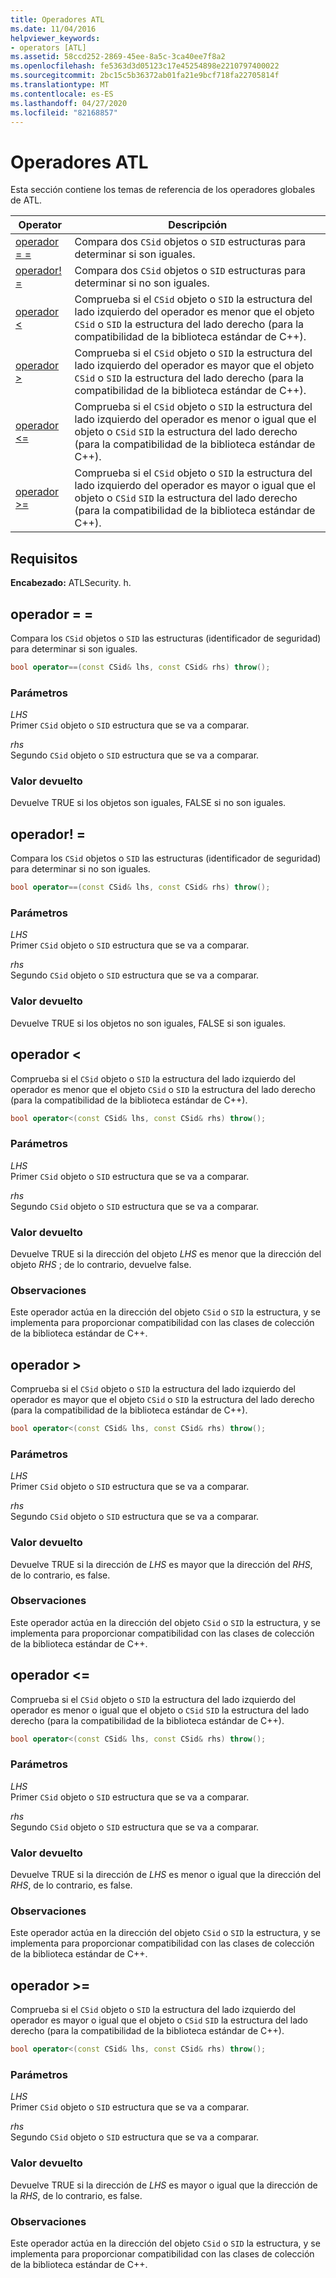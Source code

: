 ```yaml
---
title: Operadores ATL
ms.date: 11/04/2016
helpviewer_keywords:
- operators [ATL]
ms.assetid: 58ccd252-2869-45ee-8a5c-3ca40ee7f8a2
ms.openlocfilehash: fe5363d3d05123c17e45254898e2210797400022
ms.sourcegitcommit: 2bc15c5b36372ab01fa21e9bcf718fa22705814f
ms.translationtype: MT
ms.contentlocale: es-ES
ms.lasthandoff: 04/27/2020
ms.locfileid: "82168857"
---
```

# <a name="atl-operators"></a>Operadores ATL

Esta sección contiene los temas de referencia de los operadores globales de ATL.

|Operator|Descripción|
|--------------|-----------------|
|[operador = =](#operator_eq_eq)|Compara dos `CSid` objetos o `SID` estructuras para determinar si son iguales.|
|[operador! =](#operator_neq)|Compara dos `CSid` objetos o `SID` estructuras para determinar si no son iguales.|
|[operador <](#operator_lt)|Comprueba si el `CSid` objeto o `SID` la estructura del lado izquierdo del operador es menor que el objeto `CSid` o `SID` la estructura del lado derecho (para la compatibilidad de la biblioteca estándar de C++).|
|[operador >](#operator_gt)|Comprueba si el `CSid` objeto o `SID` la estructura del lado izquierdo del operador es mayor que el objeto `CSid` o `SID` la estructura del lado derecho (para la compatibilidad de la biblioteca estándar de C++).|
|[operador <=](#operator_lt__eq)|Comprueba si el `CSid` objeto o `SID` la estructura del lado izquierdo del operador es menor o igual que el objeto o `CSid` `SID` la estructura del lado derecho (para la compatibilidad de la biblioteca estándar de C++).|
|[operador >=](#operator_gt__eq)|Comprueba si el `CSid` objeto o `SID` la estructura del lado izquierdo del operador es mayor o igual que el objeto o `CSid` `SID` la estructura del lado derecho (para la compatibilidad de la biblioteca estándar de C++).|

## <a name="requirements"></a>Requisitos

**Encabezado:** ATLSecurity. h.

## <a name="operator-"></a><a name="operator_eq_eq"></a>operador = =

Compara los `CSid` objetos o `SID` las estructuras (identificador de seguridad) para determinar si son iguales.

```cpp
bool operator==(const CSid& lhs, const CSid& rhs) throw();
```

### <a name="parameters"></a>Parámetros

*LHS*<br/>
Primer `CSid` objeto o `SID` estructura que se va a comparar.

*rhs*<br/>
Segundo `CSid` objeto o `SID` estructura que se va a comparar.

### <a name="return-value"></a>Valor devuelto

Devuelve TRUE si los objetos son iguales, FALSE si no son iguales.

## <a name="operator-"></a><a name="operator_neq"></a>operador! =

Compara los `CSid` objetos o `SID` las estructuras (identificador de seguridad) para determinar si no son iguales.

```cpp
bool operator==(const CSid& lhs, const CSid& rhs) throw();
```

### <a name="parameters"></a>Parámetros

*LHS*<br/>
Primer `CSid` objeto o `SID` estructura que se va a comparar.

*rhs*<br/>
Segundo `CSid` objeto o `SID` estructura que se va a comparar.

### <a name="return-value"></a>Valor devuelto

Devuelve TRUE si los objetos no son iguales, FALSE si son iguales.

## <a name="operator-"></a><a name="operator_lt"></a>operador <

Comprueba si el `CSid` objeto o `SID` la estructura del lado izquierdo del operador es menor que el objeto `CSid` o `SID` la estructura del lado derecho (para la compatibilidad de la biblioteca estándar de C++).

```cpp
bool operator<(const CSid& lhs, const CSid& rhs) throw();
```

### <a name="parameters"></a>Parámetros

*LHS*<br/>
Primer `CSid` objeto o `SID` estructura que se va a comparar.

*rhs*<br/>
Segundo `CSid` objeto o `SID` estructura que se va a comparar.

### <a name="return-value"></a>Valor devuelto

Devuelve TRUE si la dirección del objeto *LHS* es menor que la dirección del objeto *RHS* ; de lo contrario, devuelve false.

### <a name="remarks"></a>Observaciones

Este operador actúa en la dirección del objeto `CSid` o `SID` la estructura, y se implementa para proporcionar compatibilidad con las clases de colección de la biblioteca estándar de C++.

## <a name="operator-"></a><a name="operator_gt"></a>operador >

Comprueba si el `CSid` objeto o `SID` la estructura del lado izquierdo del operador es mayor que el objeto `CSid` o `SID` la estructura del lado derecho (para la compatibilidad de la biblioteca estándar de C++).

```cpp
bool operator<(const CSid& lhs, const CSid& rhs) throw();
```

### <a name="parameters"></a>Parámetros

*LHS*<br/>
Primer `CSid` objeto o `SID` estructura que se va a comparar.

*rhs*<br/>
Segundo `CSid` objeto o `SID` estructura que se va a comparar.

### <a name="return-value"></a>Valor devuelto

Devuelve TRUE si la dirección de *LHS* es mayor que la dirección del *RHS*, de lo contrario, es false.

### <a name="remarks"></a>Observaciones

Este operador actúa en la dirección del objeto `CSid` o `SID` la estructura, y se implementa para proporcionar compatibilidad con las clases de colección de la biblioteca estándar de C++.

## <a name="operator-"></a><a name="operator_lt__eq"></a>operador <=

Comprueba si el `CSid` objeto o `SID` la estructura del lado izquierdo del operador es menor o igual que el objeto o `CSid` `SID` la estructura del lado derecho (para la compatibilidad de la biblioteca estándar de C++).

```cpp
bool operator<(const CSid& lhs, const CSid& rhs) throw();
```

### <a name="parameters"></a>Parámetros

*LHS*<br/>
Primer `CSid` objeto o `SID` estructura que se va a comparar.

*rhs*<br/>
Segundo `CSid` objeto o `SID` estructura que se va a comparar.

### <a name="return-value"></a>Valor devuelto

Devuelve TRUE si la dirección de *LHS* es menor o igual que la dirección del *RHS*, de lo contrario, es false.

### <a name="remarks"></a>Observaciones

Este operador actúa en la dirección del objeto `CSid` o `SID` la estructura, y se implementa para proporcionar compatibilidad con las clases de colección de la biblioteca estándar de C++.

## <a name="operator-"></a><a name="operator_gt__eq"></a>operador >=

Comprueba si el `CSid` objeto o `SID` la estructura del lado izquierdo del operador es mayor o igual que el objeto o `CSid` `SID` la estructura del lado derecho (para la compatibilidad de la biblioteca estándar de C++).

```cpp
bool operator<(const CSid& lhs, const CSid& rhs) throw();
```

### <a name="parameters"></a>Parámetros

*LHS*<br/>
Primer `CSid` objeto o `SID` estructura que se va a comparar.

*rhs*<br/>
Segundo `CSid` objeto o `SID` estructura que se va a comparar.

### <a name="return-value"></a>Valor devuelto

Devuelve TRUE si la dirección de *LHS* es mayor o igual que la dirección de la *RHS*, de lo contrario, es false.

### <a name="remarks"></a>Observaciones

Este operador actúa en la dirección del objeto `CSid` o `SID` la estructura, y se implementa para proporcionar compatibilidad con las clases de colección de la biblioteca estándar de C++.
